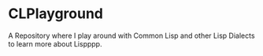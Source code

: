 # CLPlayground
A Repository where I play around with Common Lisp and other Lisp Dialects to learn more about Lispppp.
